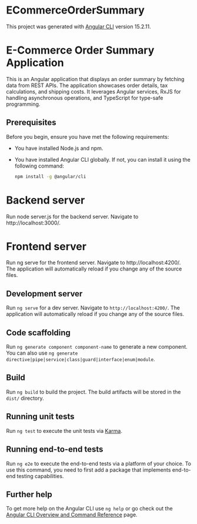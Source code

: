 # ECommerceOrderSummary

This project was generated with [Angular CLI](https://github.com/angular/angular-cli) version 15.2.11.


# E-Commerce Order Summary Application

This is an Angular application that displays an order summary by fetching data from REST APIs. 
The application showcases order details, tax calculations, and shipping costs. 
It leverages Angular services, RxJS for handling asynchronous operations, and TypeScript for type-safe programming.

## Prerequisites

Before you begin, ensure you have met the following requirements:

- You have installed Node.js and npm.
- You have installed Angular CLI globally. If not, you can install it using the following command:

  ```bash
  npm install -g @angular/cli


# Backend server

Run node server.js for the backend server. Navigate to http://localhost:3000/.


# Frontend server

Run ng serve for the frontend server. Navigate to http://localhost:4200/. 
The application will automatically reload if you change any of the source files.

## Development server

Run `ng serve` for a dev server. Navigate to `http://localhost:4200/`. The application will automatically reload if you change any of the source files.

## Code scaffolding

Run `ng generate component component-name` to generate a new component. You can also use `ng generate directive|pipe|service|class|guard|interface|enum|module`.

## Build

Run `ng build` to build the project. The build artifacts will be stored in the `dist/` directory.

## Running unit tests

Run `ng test` to execute the unit tests via [Karma](https://karma-runner.github.io).

## Running end-to-end tests

Run `ng e2e` to execute the end-to-end tests via a platform of your choice. To use this command, you need to first add a package that implements end-to-end testing capabilities.

## Further help

To get more help on the Angular CLI use `ng help` or go check out the [Angular CLI Overview and Command Reference](https://angular.io/cli) page.

